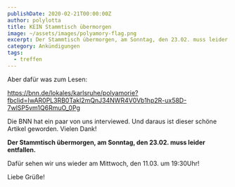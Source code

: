 ```yaml
---
publishDate: 2020-02-21T00:00:00Z
author: polylotta
title: KEIN Stammtisch übermorgen
image: ~/assets/images/polyamory-flag.png
excerpt: Der Stammtisch übermorgen, am Sonntag, den 23.02. muss leider entfallen.
category: Ankündigungen
tags:
  - treffen
---
```


Aber dafür was zum Lesen:

https://bnn.de/lokales/karlsruhe/polyamorie?fbclid=IwAR0PL3RB0Takl2mQnJ34NWR4V0Vb1hp2R-ux58D-7wlSP5vm1Q6RmuO_0Pg

Die BNN hat ein paar von uns interviewed. Und daraus ist dieser schöne Artikel geworden. Vielen Dank!

**Der Stammtisch übermorgen, am Sonntag, den 23.02. muss leider entfallen.**

Dafür sehen wir uns wieder am Mittwoch, den 11.03. um 19:30Uhr!

Liebe Grüße!
